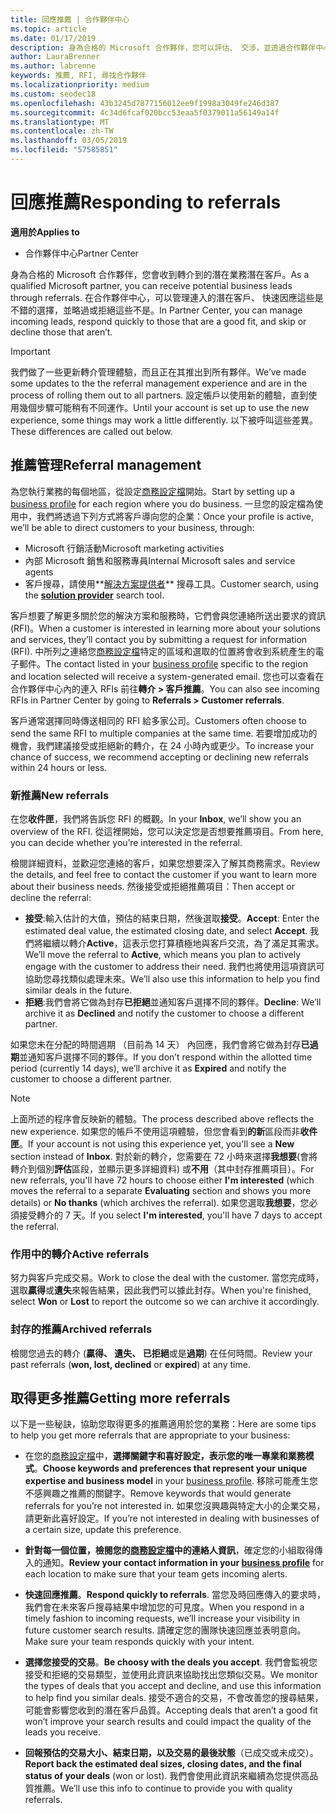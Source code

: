 ```yaml
---
title: 回應推薦 | 合作夥伴中心
ms.topic: article
ms.date: 01/17/2019
description: 身為合格的 Microsoft 合作夥伴，您可以評估、 交涉，並透過合作夥伴中心的轉介回應。
author: LauraBrenner
ms.author: labrenne
keywords: 推薦, RFI, 尋找合作夥伴
ms.localizationpriority: medium
ms.custom: seodec18
ms.openlocfilehash: 43b3245d7877156012ee9f1998a3049fe246d387
ms.sourcegitcommit: 4c34d6fcaf020bcc53eaa5f0379011a56149a14f
ms.translationtype: MT
ms.contentlocale: zh-TW
ms.lasthandoff: 03/05/2019
ms.locfileid: "57585851"
---
```

# <a name="responding-to-referrals"></a><span data-ttu-id="0518a-104">回應推薦</span><span class="sxs-lookup"><span data-stu-id="0518a-104">Responding to referrals</span></span>

<span data-ttu-id="0518a-105">**適用於**</span><span class="sxs-lookup"><span data-stu-id="0518a-105">**Applies to**</span></span>

-  <span data-ttu-id="0518a-106">合作夥伴中心</span><span class="sxs-lookup"><span data-stu-id="0518a-106">Partner Center</span></span>

<span data-ttu-id="0518a-107">身為合格的 Microsoft 合作夥伴，您會收到轉介到的潛在業務潛在客戶。</span><span class="sxs-lookup"><span data-stu-id="0518a-107">As a qualified Microsoft partner, you can receive potential business leads through referrals.</span></span> <span data-ttu-id="0518a-108">在合作夥伴中心，可以管理連入的潛在客戶、 快速因應這些是不錯的選擇，並略過或拒絕這些不是。</span><span class="sxs-lookup"><span data-stu-id="0518a-108">In Partner Center, you can manage incoming leads, respond quickly to those that are a good fit, and skip or decline those that aren’t.</span></span> 

> [!IMPORTANT]
> <span data-ttu-id="0518a-109">我們做了一些更新轉介管理體驗，而且正在其推出到所有夥伴。</span><span class="sxs-lookup"><span data-stu-id="0518a-109">We’ve made some updates to the the referral management experience and are in the process of rolling them out to all partners.</span></span> <span data-ttu-id="0518a-110">設定帳戶以使用新的體驗，直到使用幾個步驟可能稍有不同運作。</span><span class="sxs-lookup"><span data-stu-id="0518a-110">Until your account is set up to use the new experience, some things may work a little differently.</span></span> <span data-ttu-id="0518a-111">以下被呼叫這些差異。</span><span class="sxs-lookup"><span data-stu-id="0518a-111">These differences are called out below.</span></span> 

## <a name="referral-management"></a><span data-ttu-id="0518a-112">推薦管理</span><span class="sxs-lookup"><span data-stu-id="0518a-112">Referral management</span></span>

<span data-ttu-id="0518a-113">為您執行業務的每個地區，從設定[商務設定檔](create-a-marketing-profile.md)開始。</span><span class="sxs-lookup"><span data-stu-id="0518a-113">Start by setting up a [business profile](create-a-marketing-profile.md) for each region where you do business.</span></span> <span data-ttu-id="0518a-114">一旦您的設定檔為使用中，我們將透過下列方式將客戶導向您的企業：</span><span class="sxs-lookup"><span data-stu-id="0518a-114">Once your profile is active, we’ll be able to direct customers to your business, through:</span></span>

*  <span data-ttu-id="0518a-115">Microsoft 行銷活動</span><span class="sxs-lookup"><span data-stu-id="0518a-115">Microsoft marketing activities</span></span>
*  <span data-ttu-id="0518a-116">內部 Microsoft 銷售和服務專員</span><span class="sxs-lookup"><span data-stu-id="0518a-116">Internal Microsoft sales and service agents</span></span>
*  <span data-ttu-id="0518a-117">客戶搜尋，請使用**[解決方案提供者](https://www.microsoft.com/solution-providers/home)** 搜尋工具。</span><span class="sxs-lookup"><span data-stu-id="0518a-117">Customer search, using the **[solution provider](https://www.microsoft.com/solution-providers/home)** search tool.</span></span>

<span data-ttu-id="0518a-118">客戶想要了解更多關於您的解決方案和服務時，它們會與您連絡所送出要求的資訊 (RFI)。</span><span class="sxs-lookup"><span data-stu-id="0518a-118">When a customer is interested in learning more about your solutions and services, they’ll contact you by submitting a request for information (RFI).</span></span> <span data-ttu-id="0518a-119">中所列之連絡您[商務設定檔](create-a-marketing-profile.md)特定的區域和選取的位置將會收到系統產生的電子郵件。</span><span class="sxs-lookup"><span data-stu-id="0518a-119">The contact listed in your [business profile](create-a-marketing-profile.md) specific to the region and location selected will receive a system-generated email.</span></span> <span data-ttu-id="0518a-120">您也可以查看在合作夥伴中心內的連入 RFIs 前往**轉介 > 客戶推薦**。</span><span class="sxs-lookup"><span data-stu-id="0518a-120">You can also see incoming RFIs in Partner Center by going to **Referrals > Customer referrals**.</span></span>

<span data-ttu-id="0518a-121">客戶通常選擇同時傳送相同的 RFI 給多家公司。</span><span class="sxs-lookup"><span data-stu-id="0518a-121">Customers often choose to send the same RFI to multiple companies at the same time.</span></span> <span data-ttu-id="0518a-122">若要增加成功的機會，我們建議接受或拒絕新的轉介，在 24 小時內或更少。</span><span class="sxs-lookup"><span data-stu-id="0518a-122">To increase your chance of success, we recommend accepting or declining new referrals within 24 hours or less.</span></span>

### <a name="new-referrals"></a><span data-ttu-id="0518a-123">新推薦</span><span class="sxs-lookup"><span data-stu-id="0518a-123">New referrals</span></span>

<span data-ttu-id="0518a-124">在您**收件匣**，我們將告訴您 RFI 的概觀。</span><span class="sxs-lookup"><span data-stu-id="0518a-124">In your **Inbox**, we’ll show you an overview of the RFI.</span></span> <span data-ttu-id="0518a-125">從這裡開始，您可以決定您是否想要推薦項目。</span><span class="sxs-lookup"><span data-stu-id="0518a-125">From here, you can decide whether you’re interested in the referral.</span></span> 

<span data-ttu-id="0518a-126">檢閱詳細資料，並歡迎您連絡的客戶，如果您想要深入了解其商務需求。</span><span class="sxs-lookup"><span data-stu-id="0518a-126">Review the details, and feel free to contact the customer if you want to learn more about their business needs.</span></span> <span data-ttu-id="0518a-127">然後接受或拒絕推薦項目：</span><span class="sxs-lookup"><span data-stu-id="0518a-127">Then accept or decline the referral:</span></span> 

*  <span data-ttu-id="0518a-128">**接受**:輸入估計的大值，預估的結束日期，然後選取**接受**。</span><span class="sxs-lookup"><span data-stu-id="0518a-128">**Accept**: Enter the estimated deal value, the estimated closing date, and select **Accept**.</span></span> <span data-ttu-id="0518a-129">我們將繼續以轉介**Active**，這表示您打算積極地與客戶交流，為了滿足其需求。</span><span class="sxs-lookup"><span data-stu-id="0518a-129">We’ll move the referral to **Active**, which means you plan to actively engage with the customer to address their need.</span></span> <span data-ttu-id="0518a-130">我們也將使用這項資訊可協助您尋找類似處理未來。</span><span class="sxs-lookup"><span data-stu-id="0518a-130">We’ll also use this information to help you find similar deals in the future.</span></span>
*  <span data-ttu-id="0518a-131">**拒絕**:我們會將它做為封存**已拒絕**並通知客戶選擇不同的夥伴。</span><span class="sxs-lookup"><span data-stu-id="0518a-131">**Decline**: We’ll archive it as **Declined** and notify the customer to choose a different partner.</span></span>

<span data-ttu-id="0518a-132">如果您未在分配的時間週期 （目前為 14 天） 內回應，我們會將它做為封存**已過期**並通知客戶選擇不同的夥伴。</span><span class="sxs-lookup"><span data-stu-id="0518a-132">If you don’t respond within the allotted time period (currently 14 days), we’ll archive it as **Expired** and notify the customer to choose a different partner.</span></span>

> [!NOTE]
> <span data-ttu-id="0518a-133">上面所述的程序會反映新的體驗。</span><span class="sxs-lookup"><span data-stu-id="0518a-133">The process described above reflects the new experience.</span></span> <span data-ttu-id="0518a-134">如果您的帳戶不使用這項體驗，但您會看到**的新**區段而非**收件匣**。</span><span class="sxs-lookup"><span data-stu-id="0518a-134">If your account is not using this experience yet, you'll see a **New** section instead of **Inbox**.</span></span> <span data-ttu-id="0518a-135">對於新的轉介，您需要在 72 小時來選擇**我想要**(會將轉介到個別**評估**區段，並顯示更多詳細資料) 或**不用**（其中封存推薦項目）。</span><span class="sxs-lookup"><span data-stu-id="0518a-135">For new referrals, you'll have 72 hours to choose either **I'm interested** (which moves the referral to a separate **Evaluating** section and shows you more details) or **No thanks** (which archives the referral).</span></span> <span data-ttu-id="0518a-136">如果您選取**我想要**，您必須接受轉介的 7 天。</span><span class="sxs-lookup"><span data-stu-id="0518a-136">If you select **I'm interested**, you'll have 7 days to accept the referral.</span></span>

### <a name="active-referrals"></a><span data-ttu-id="0518a-137">作用中的轉介</span><span class="sxs-lookup"><span data-stu-id="0518a-137">Active referrals</span></span>

<span data-ttu-id="0518a-138">努力與客戶完成交易。</span><span class="sxs-lookup"><span data-stu-id="0518a-138">Work to close the deal with the customer.</span></span> <span data-ttu-id="0518a-139">當您完成時，選取**贏得**或**遺失**來報告結果，因此我們可以據此封存。</span><span class="sxs-lookup"><span data-stu-id="0518a-139">When you're finished, select **Won** or **Lost** to report the outcome so we can archive it accordingly.</span></span>

### <a name="archived-referrals"></a><span data-ttu-id="0518a-140">封存的推薦</span><span class="sxs-lookup"><span data-stu-id="0518a-140">Archived referrals</span></span>

<span data-ttu-id="0518a-141">檢閱您過去的轉介 (**贏得、 遺失、 已拒絕**或是**過期**) 在任何時間。</span><span class="sxs-lookup"><span data-stu-id="0518a-141">Review your past referrals (**won, lost, declined** or **expired**) at any time.</span></span> 

## <a name="getting-more-referrals"></a><span data-ttu-id="0518a-142">取得更多推薦</span><span class="sxs-lookup"><span data-stu-id="0518a-142">Getting more referrals</span></span>

<span data-ttu-id="0518a-143">以下是一些秘訣，協助您取得更多的推薦適用於您的業務：</span><span class="sxs-lookup"><span data-stu-id="0518a-143">Here are some tips to help you get more referrals that are appropriate to your business:</span></span>

*  <span data-ttu-id="0518a-144">在您的[商務設定檔](create-a-marketing-profile.md)中，**選擇關鍵字和喜好設定，表示您的唯一專業和業務模式**。</span><span class="sxs-lookup"><span data-stu-id="0518a-144">**Choose keywords and preferences that represent your unique expertise and business model** in your [business profile](create-a-marketing-profile.md).</span></span> <span data-ttu-id="0518a-145">移除可能產生您不感興趣之推薦的關鍵字。</span><span class="sxs-lookup"><span data-stu-id="0518a-145">Remove keywords that would generate referrals for you’re not interested in.</span></span> <span data-ttu-id="0518a-146">如果您沒興趣與特定大小的企業交易，請更新此喜好設定。</span><span class="sxs-lookup"><span data-stu-id="0518a-146">If you’re not interested in dealing with businesses of a certain size, update this preference.</span></span>

*  <span data-ttu-id="0518a-147">**針對每一個位置，檢閱您的[商務設定檔](create-a-marketing-profile.md)中的連絡人資訊**，確定您的小組取得傳入的通知。</span><span class="sxs-lookup"><span data-stu-id="0518a-147">**Review your contact information in your [business profile](create-a-marketing-profile.md)** for each location to make sure that your team gets incoming alerts.</span></span>

*  <span data-ttu-id="0518a-148">**快速回應推薦**。</span><span class="sxs-lookup"><span data-stu-id="0518a-148">**Respond quickly to referrals**.</span></span> <span data-ttu-id="0518a-149">當您及時回應傳入的要求時，我們會在未來客戶搜尋結果中增加您的可見度。</span><span class="sxs-lookup"><span data-stu-id="0518a-149">When you respond in a timely fashion to incoming requests, we’ll increase your visibility in future customer search results.</span></span> <span data-ttu-id="0518a-150">請確定您的團隊快速回應並表明意向。</span><span class="sxs-lookup"><span data-stu-id="0518a-150">Make sure your team responds quickly with your intent.</span></span>

*  <span data-ttu-id="0518a-151">**選擇您接受的交易**。</span><span class="sxs-lookup"><span data-stu-id="0518a-151">**Be choosy with the deals you accept**.</span></span> <span data-ttu-id="0518a-152">我們會監視您接受和拒絕的交易類型，並使用此資訊來協助找出您類似交易。</span><span class="sxs-lookup"><span data-stu-id="0518a-152">We monitor the types of deals that you accept and decline, and use this information to help find you similar deals.</span></span> <span data-ttu-id="0518a-153">接受不適合的交易，不會改善您的搜尋結果，可能會影響您收到的潛在客戶品質。</span><span class="sxs-lookup"><span data-stu-id="0518a-153">Accepting deals that aren’t a good fit won’t improve your search results and could impact the quality of the leads you receive.</span></span>

*  <span data-ttu-id="0518a-154">**回報預估的交易大小、結束日期，以及交易的最後狀態**（已成交或未成交）。</span><span class="sxs-lookup"><span data-stu-id="0518a-154">**Report back the estimated deal sizes, closing dates, and the final status of your deals** (won or lost).</span></span> <span data-ttu-id="0518a-155">我們會使用此資訊來繼續為您提供高品質推薦。</span><span class="sxs-lookup"><span data-stu-id="0518a-155">We’ll use this info to continue to provide you with quality referrals.</span></span>
